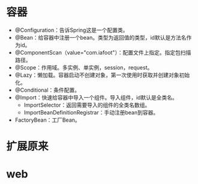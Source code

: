 # 容器
* @Configuration：告诉Spring这是一个配置类。
* @Bean：给容器中注册一个bean。类型为返回值的类型，id默认是方法名作为id。
* @ComponentScan（value="com.iafoot"）：配置文件上指定。指定包扫描路径。
* @Scope：作用域。多实例、单实例，session，request。
* @Lazy：懒加载。容器启动不创建对象，第一次使用时获取并创建对象初始化。
* @Conditional：条件配置。
* @Import：快速给容器中导入一个组件。导入组件，id默认是全类名。
  * ImportSelector：返回需要导入的组件的全类名数组。
  * ImportBeanDefinitionRegistrar：手动注册bean到容器。
* FactoryBean：工厂Bean。


# 扩展原来





# web 



























